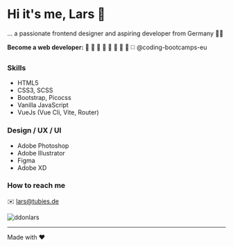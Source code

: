 # Hi it's me, Lars 👋
… a passionate frontend designer and aspiring developer from Germany :man_technologist:

**Become a web developer:** :white_square_button: :white_square_button: :white_square_button: :white_square_button: :white_square_button: :white_square_button: :white_square_button: :white_square_button: :white_medium_square:
@coding-bootcamps-eu

### Skills
- HTML5
- CSS3, SCSS
- Bootstrap, Picocss
- Vanilla JavaScript
- VueJs (Vue Cli, Vite, Router)

### Design / UX / UI
- Adobe Photoshop
- Adobe Illustrator
- Figma
- Adobe XD

### How to reach me
:envelope: lars@tubies.de

<img src="https://komarev.com/ghpvc/?username=ddonlars&label=Profile%20views&color=0e75b6&style=flat" alt="ddonlars" />

---

Made with :hearts:

